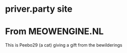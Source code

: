 # priver.party site

# From MEOWENGINE.NL

This is Peebo29 (a cat) giving a gift from the bewilderings
